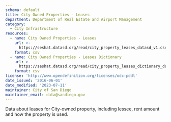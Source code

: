 ```yaml
---
schema: default
title: City Owned Properties - Leases
department: Department of Real Estate and Airport Management
category:
  - City Infrastructure
resources:
  - name: City Owned Properties - Leases
    url: >-
      https://seshat.datasd.org/read/city_property_leases_datasd_v1.csv
    format: csv
  - name: City Owned Properties - Leases Dictionary
    url: >-
      https://seshat.datasd.org/read/city_property_leases_dictionary_datasd.csv
    format: csv
license: 'http://www.opendefinition.org/licenses/odc-pddl'
date_issued: '2016-06-01'
date_modified: '2023-07-11'
maintainer: City of San Diego
maintainer_email: data@sandiego.gov
---
```

Data about leases for City-owned property, including lessee,
rent amount and how the property is used.
